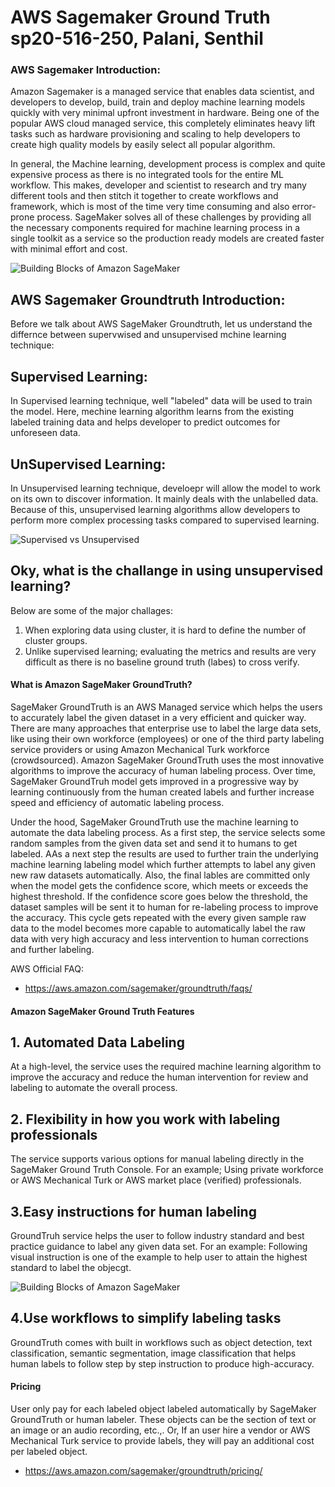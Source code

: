# AWS Sagemaker Ground Truth sp20-516-250, Palani, Senthil

### AWS Sagemaker Introduction:

Amazon Sagemaker is a managed service that enables data scientist, and developers to develop, build, train and deploy machine learning models quickly with very minimal upfront investment in hardware. Being one of the popular AWS cloud managed service, this completely eliminates heavy lift tasks such as hardware provisioning and scaling to help developers to create high quality models by easily select all popular algorithm.

In general, the Machine learning, development process is complex and quite expensive process as there is no integrated tools for the entire ML workflow. This makes, developer and scientist to research and try many different tools and then stitch it together to create workflows and framework, which is most of the time very time consuming and also error-prone process.
SageMaker solves all of these challenges by providing all the necessary components required for machine learning process in a single toolkit as a service so the production ready models are created faster with minimal effort and cost.

![Building Blocks of Amazon SageMaker](https://d1.awsstatic.com/re19/Sagemaker/SageMaker_Overview-Chart.247eaea6e41ddca8299c5a9a9e91b5d78b751c38.png)


## AWS Sagemaker Groundtruth Introduction:
Before we talk about AWS SageMaker Groundtruth, let us understand the differnce between supervwised and unsupervised mchine learning technique:

## Supervised Learning:
In Supervised learning technique, well "labeled" data will be used to train the model. Here, mechine learning algorithm learns from the existing labeled training data and helps developer to predict outcomes for unforeseen data.

## UnSupervised Learning:
In Unsupervised learning technique, develoepr will allow the model to work on its own to discover information. It mainly deals with the unlabelled data. Because of this, unsupervised learning algorithms allow developers to perform more complex processing tasks compared to supervised learning. 

![Supervised vs Unsupervised](https://learncuriously.files.wordpress.com/2018/12/supervised-learning-diagram.jpg)

## Oky, what is the challange in using unsupervised learning? 
Below are some of the major challages:
1. When exploring data using cluster, it is hard to define the number of cluster groups.
2. Unlike supervised learning; evaluating the metrics and results are very difficult as there is no baseline ground truth (labes) to cross verify.

#### What is Amazon SageMaker GroundTruth?
SageMaker GroundTruth is an AWS Managed service which helps the users to accurately label the given dataset in a very efficient and quicker way. There are many approaches that enterprise use to label the large data sets, like using their own workforce (employees) or one of the third party labeling service providers or using Amazon Mechanical Turk workforce (crowdsourced).
Amazon SageMaker GroundTruth uses the most innovative algorithms to improve the accuracy of human labeling process. Over time, SageMaker GroundTruh model gets improved in a progressive way by learning continuously from the human created labels and further increase speed and efficiency of automatic labeling process.

Under the hood, SageMaker GroundTruth use the machine learning to automate the data labeling process. As a first step, the service selects some random samples from the given data set and send it to humans to get labeled. AAs a next step the results are used to further train the underlying machine learning labeling model which further attempts to label any given new raw datasets automatically. Also, the final lables are committed only when the model gets the confidence score, which meets or exceeds the highest threshold. If the confidence score goes below the threshold, the dataset samples will be sent it to human for re-labeling process to improve the accuracy. This cycle gets repeated with the every given sample raw data to the model becomes more capable to automatically label the raw data with very high accuracy and less intervention to human corrections and further labeling.

AWS Official FAQ:

* <https://aws.amazon.com/sagemaker/groundtruth/faqs/>

#### Amazon SageMaker Ground Truth Features

## 1. Automated Data Labeling
At a high-level, the service uses the required machine learning algorithm to improve the accuracy and reduce the human intervention for review and labeling to automate the overall process. 

## 2. Flexibility in how you work with labeling professionals
The service supports various options for manual labeling directly in the SageMaker Ground Truth Console. For an example; Using private workforce or AWS Mechanical Turk or AWS market place (verified) professionals. 

## 3.Easy instructions for human labeling
GroundTruh service helps the user to follow industry standard and best practice guidance to label any given data set.
For an example: Following visual instruction is one of the example to help user to attain the highest standard to label the objecgt.

![Building Blocks of Amazon SageMaker](https://d1.awsstatic.com/r2018/r/Samurai/SamurAI%20Customer%20Assets/SamurAI%20Instructions%20for%20Bounding%20Box.c942d04c735161bbd6c8979f371fa9f7ef5a9fc3.png)

## 4.Use workflows to simplify labeling tasks
GroundTruth comes with built in workflows such as object detection, text classification, semantic segmentation, image classification that helps human labels to follow step by step instruction to produce high-accuracy.

#### Pricing

User only pay for each labeled object labeled automatically by SageMaker GroundTruth or human labeler. These objects can be  the section of text or an image or an audio recording, etc.,. Or, If an user hire a vendor or AWS Mechanical Turk service to provide labels, they will pay an additional cost per labeled object. 

* <https://aws.amazon.com/sagemaker/groundtruth/pricing/>


